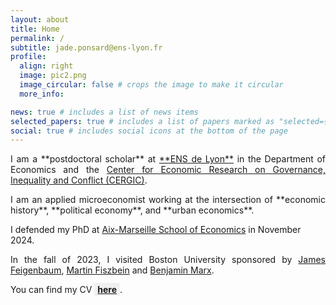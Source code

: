 ```yaml
---
layout: about
title: Home
permalink: /
subtitle: jade.ponsard@ens-lyon.fr
profile:
  align: right
  image: pic2.png
  image_circular: false # crops the image to make it circular
  more_info:

news: true # includes a list of news items
selected_papers: true # includes a list of papers marked as "selected={true}"
social: true # includes social icons at the bottom of the page
---
```

<p align="justify"> I am a **postdoctoral scholar** at <a href="https://www.ens-lyon.fr/en/" target="_blank">**ENS de Lyon**</a> in the Department of Economics and the <a href=" https://www.cergic-lyon.fr/" target="_blank"> Center for Economic Research on Governance, Inequality and Conflict (CERGIC)</a>.
</p>

<p align="justify"> I am an applied microeconomist working at the intersection of **economic history**, **political economy**, and **urban economics**.</p>

I defended my PhD at <a href=" https://www.amse-aixmarseille.fr/en" target="_blank">Aix-Marseille School of Economics</a> in November 2024.

<p align="justify"> In the fall of 2023, I visited Boston University sponsored by <a href="https://jamesfeigenbaum.github.io/" target="_blank">James Feigenbaum</a>, <a href="https://sites.google.com/site/martinfiszbein/" target="_blank">Martin Fiszbein</a> and <a href="https://sites.google.com/view/bmarx/home" target="_blank">Benjamin Marx</a>.</p>

You can find my CV <a href="https://drive.google.com/file/d/1J6WZmj80eGULlUOtNKYpzriHIkcjyRB3/view?usp=share_link" target="_blank" style="background-color: #f0f0f0; padding: 2px 5px; border-radius: 3px;">**here**</a>.

